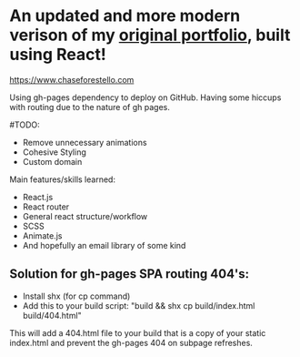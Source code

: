 # An updated and more modern verison of my [original portfolio], built using React!

https://www.chaseforestello.com

Using gh-pages dependency to deploy on GitHub. Having some hiccups with routing due to the nature of gh pages.

#TODO:

<ul>
  <li>Remove unnecessary animations</li>
  <li>Cohesive Styling</li>
  <li>Custom domain</li>
</ul>

Main features/skills learned:

<ul>
  <li>React.js</li>
  <li>React router</li>
  <li>General react structure/workflow</li>
  <li>SCSS</li>
  <li>Animate.js</li>
  <li>And hopefully an email library of some kind</li>
</ul>

## Solution for gh-pages SPA routing 404's:
<ul>
  <li>Install shx (for cp command)</li>
  <li>Add this to your build script: "build && shx cp build/index.html build/404.html"</li>
</ul>
This will add a 404.html file to your build that is a copy of your static index.html and prevent the gh-pages 404 on subpage refreshes. 

[original portfolio]: https://chase-forestello.github.io/portfolio/
